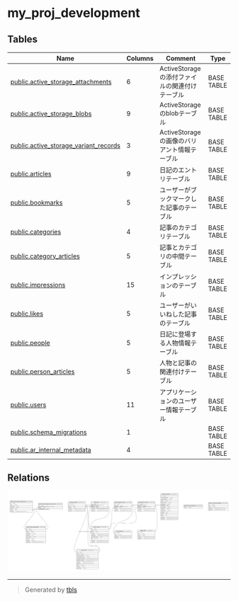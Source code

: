 # my_proj_development

## Tables

| Name | Columns | Comment | Type |
| ---- | ------- | ------- | ---- |
| [public.active_storage_attachments](public.active_storage_attachments.md) | 6 | ActiveStorageの添付ファイルの関連付けテーブル | BASE TABLE |
| [public.active_storage_blobs](public.active_storage_blobs.md) | 9 | ActiveStorageのblobテーブル | BASE TABLE |
| [public.active_storage_variant_records](public.active_storage_variant_records.md) | 3 | ActiveStorageの画像のバリアント情報テーブル | BASE TABLE |
| [public.articles](public.articles.md) | 9 | 日記のエントリテーブル | BASE TABLE |
| [public.bookmarks](public.bookmarks.md) | 5 | ユーザーがブックマークした記事のテーブル | BASE TABLE |
| [public.categories](public.categories.md) | 4 | 記事のカテゴリテーブル | BASE TABLE |
| [public.category_articles](public.category_articles.md) | 5 | 記事とカテゴリの中間テーブル | BASE TABLE |
| [public.impressions](public.impressions.md) | 15 | インプレッションのテーブル | BASE TABLE |
| [public.likes](public.likes.md) | 5 | ユーザーがいいねした記事のテーブル | BASE TABLE |
| [public.people](public.people.md) | 5 | 日記に登場する人物情報テーブル | BASE TABLE |
| [public.person_articles](public.person_articles.md) | 5 | 人物と記事の関連付けテーブル | BASE TABLE |
| [public.users](public.users.md) | 11 | アプリケーションのユーザー情報テーブル | BASE TABLE |
| [public.schema_migrations](public.schema_migrations.md) | 1 |  | BASE TABLE |
| [public.ar_internal_metadata](public.ar_internal_metadata.md) | 4 |  | BASE TABLE |

## Relations

![er](schema.svg)

---

> Generated by [tbls](https://github.com/k1LoW/tbls)
